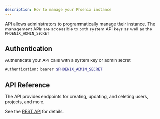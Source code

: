 ```yaml
---
description: How to manage your Phoenix instance
---
```


API allows administrators to programmatically manage their instance. The management APIs are accessible to both system API keys as well as the `PHOENIX_ADMIN_SECRET`

## Authentication

Authenticate your API calls with a system key or admin secret

```sh
Authentication: bearer $PHOENIX_ADMIN_SECRET
```

## API Reference

The API provides endpoints for creating, updating, and deleting users, projects, and more.

See the [REST API](https://docs.arize.com/phoenix/sdk-api-reference/rest-api/overview) for details.
